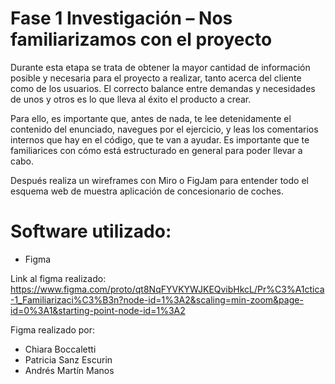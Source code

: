 # Fase 1 Investigación – Nos familiarizamos con el proyecto

Durante esta etapa se trata de obtener la mayor cantidad de información posible y necesaria para el proyecto a realizar, tanto acerca del cliente como de los usuarios. El correcto balance entre demandas y necesidades de unos y otros es lo que lleva al éxito el producto a crear.

Para ello, es importante que, antes de nada, te lee detenidamente el contenido del enunciado, navegues por el ejercicio, y leas los comentarios internos que hay en el código, que te van a ayudar.  Es importante que te familiarices con cómo está estructurado en general para poder llevar a cabo.

Después realiza un wireframes con Miro o FigJam para entender todo el esquema web de muestra aplicación de concesionario de coches.

# Software utilizado:
- Figma

Link al figma realizado: https://www.figma.com/proto/qt8NqFYVKYWJKEQvibHkcL/Pr%C3%A1ctica-1_Familiarizaci%C3%B3n?node-id=1%3A2&scaling=min-zoom&page-id=0%3A1&starting-point-node-id=1%3A2

Figma realizado por:
- Chiara Boccaletti
- Patricia Sanz Escurin
- Andrés Martín Manos

